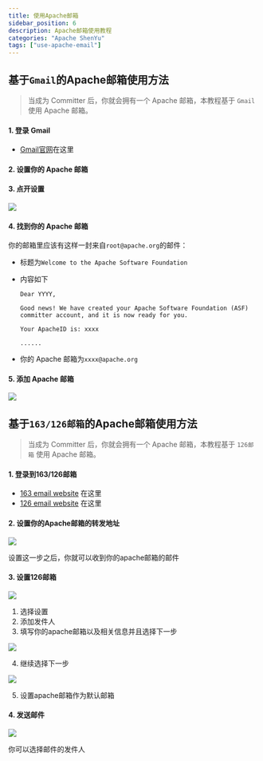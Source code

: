 ```yaml
---
title: 使用Apache邮箱
sidebar_position: 6
description: Apache邮箱使用教程
categories: "Apache ShenYu"
tags: ["use-apache-email"]
---
```


## 基于`Gmail`的Apache邮箱使用方法

> 当成为 Committer 后，你就会拥有一个 Apache 邮箱，本教程基于 `Gmail` 使用 Apache 邮箱。

#### 1. 登录 Gmail

* [Gmail官网](https://gmail.google.com)在这里

#### 2. 设置你的 Apache 邮箱

#### 3. 点开设置

![](/img/email/gmail-setting.png)

#### 4. 找到你的 Apache 邮箱

你的邮箱里应该有这样一封来自`root@apache.org`的邮件：
* 标题为`Welcome to the Apache Software Foundation`
* 内容如下
  
    ```text
    Dear YYYY,

    Good news! We have created your Apache Software Foundation (ASF) committer account, and it is now ready for you.

    Your ApacheID is: xxxx
  
    ......
    ```
  
* 你的 Apache 邮箱为`xxxx@apache.org`

#### 5. 添加 Apache 邮箱

![](/img/email/add-apache-email.png)

## 基于`163/126邮箱`的Apache邮箱使用方法

> 当成为 Committer 后，你就会拥有一个 Apache 邮箱，本教程基于 `126邮箱` 使用 Apache 邮箱。

#### 1. 登录到163/126邮箱

* [163 email website](https://mail.163.com) 在这里
* [126 email website](https://mail.126.com/) 在这里

#### 2. 设置你的Apache邮箱的转发地址

![](/img/email/apache-email-forward.png)

设置这一步之后，你就可以收到你的apache邮箱的邮件

#### 3. 设置126邮箱

![](/img/email/126email-settings.png)

1. 选择设置
2. 添加发件人
3. 填写你的apache邮箱以及相关信息并且选择下一步

![](/img/email/126email-settings-2.png)

4. 继续选择下一步

![](/img/email/126-default-sender.png)

5. 设置apache邮箱作为默认邮箱

#### 4. 发送邮件

![](/img/email/126-send-email.png)

你可以选择邮件的发件人
